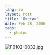 ```yaml
---
lang: ru
layout: Post
title: 'Листик'
date: Feb 28, 2006
tags:
  - photos
---
```




![F0102-0032.jpg](upload://F0102-0032.jpg)

